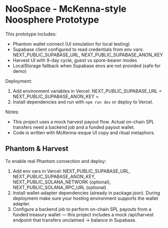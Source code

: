NooSpace - McKenna-style Noosphere Prototype
===========================================

This prototype includes:
- Phantom wallet connect (UI simulation for local testing)
- Supabase client configured to read credentials from env vars:
  NEXT_PUBLIC_SUPABASE_URL, NEXT_PUBLIC_SUPABASE_ANON_KEY
- Harvest UI with 9-day cycle, guest vs spore-bearer modes
- LocalStorage fallback when Supabase envs are not provided (safe for demo)

Deployment:
1. Add environment variables in Vercel:
   NEXT_PUBLIC_SUPABASE_URL = <your supabase url>
   NEXT_PUBLIC_SUPABASE_ANON_KEY = <your anon key>
2. Install dependencies and run with `npm run dev` or deploy to Vercel.

Notes:
- This project uses a mock harvest payout flow. Actual on-chain SPL transfers need a backend job and a funded payout wallet.
- Code is written with McKenna-esque UI copy and ritual metaphors.

## Phantom & Harvest

To enable real Phantom connection and deploy:

1. Add env vars in Vercel: NEXT_PUBLIC_SUPABASE_URL, NEXT_PUBLIC_SUPABASE_ANON_KEY, NEXT_PUBLIC_SOLANA_NETWORK (optional), NEXT_PUBLIC_SOLANA_RPC_URL (optional)
2. Install wallet-adapter dependencies (already in package.json). During deployment make sure your hosting environment supports the wallet adapter.
3. Configure a backend job to perform on-chain SPL payouts from a funded treasury wallet — this project includes a mock /api/harvest endpoint that transfers unclaimed -> balance in Supabase.
